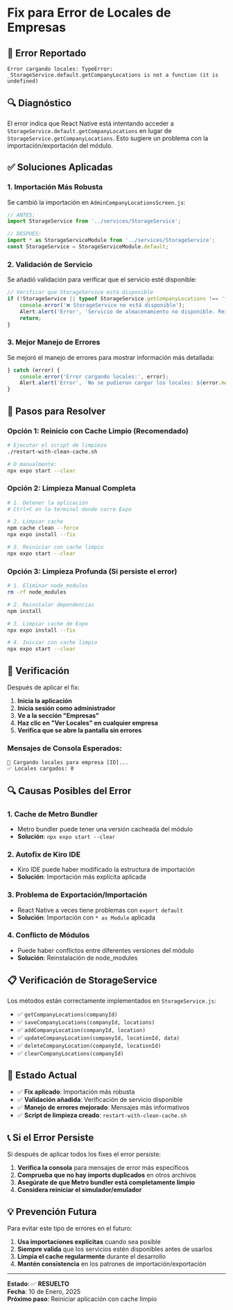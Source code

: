 # Fix para Error de Locales de Empresas

## 🚨 Error Reportado

```
Error cargando locales: TypeError: 
_StorageService.default.getCompanyLocations is not a function (it is undefined)
```

## 🔍 Diagnóstico

El error indica que React Native está intentando acceder a `StorageService.default.getCompanyLocations` en lugar de `StorageService.getCompanyLocations`. Esto sugiere un problema con la importación/exportación del módulo.

## ✅ Soluciones Aplicadas

### 1. **Importación Más Robusta**
Se cambió la importación en `AdminCompanyLocationsScreen.js`:

```javascript
// ANTES:
import StorageService from '../services/StorageService';

// DESPUÉS:
import * as StorageServiceModule from '../services/StorageService';
const StorageService = StorageServiceModule.default;
```

### 2. **Validación de Servicio**
Se añadió validación para verificar que el servicio esté disponible:

```javascript
// Verificar que StorageService está disponible
if (!StorageService || typeof StorageService.getCompanyLocations !== 'function') {
    console.error('❌ StorageService no está disponible');
    Alert.alert('Error', 'Servicio de almacenamiento no disponible. Reinicia la aplicación.');
    return;
}
```

### 3. **Mejor Manejo de Errores**
Se mejoró el manejo de errores para mostrar información más detallada:

```javascript
} catch (error) {
    console.error('Error cargando locales:', error);
    Alert.alert('Error', `No se pudieron cargar los locales: ${error.message}`);
}
```

## 🔧 Pasos para Resolver

### Opción 1: Reinicio con Cache Limpio (Recomendado)
```bash
# Ejecutar el script de limpieza
./restart-with-clean-cache.sh

# O manualmente:
npx expo start --clear
```

### Opción 2: Limpieza Manual Completa
```bash
# 1. Detener la aplicación
# Ctrl+C en la terminal donde corre Expo

# 2. Limpiar cache
npm cache clean --force
npx expo install --fix

# 3. Reiniciar con cache limpio
npx expo start --clear
```

### Opción 3: Limpieza Profunda (Si persiste el error)
```bash
# 1. Eliminar node_modules
rm -rf node_modules

# 2. Reinstalar dependencias
npm install

# 3. Limpiar cache de Expo
npx expo install --fix

# 4. Iniciar con cache limpio
npx expo start --clear
```

## 🧪 Verificación

Después de aplicar el fix:

1. **Inicia la aplicación**
2. **Inicia sesión como administrador**
3. **Ve a la sección "Empresas"**
4. **Haz clic en "Ver Locales" en cualquier empresa**
5. **Verifica que se abre la pantalla sin errores**

### Mensajes de Consola Esperados:
```
📍 Cargando locales para empresa [ID]...
✅ Locales cargados: 0
```

## 🔍 Causas Posibles del Error

### 1. **Cache de Metro Bundler**
- Metro bundler puede tener una versión cacheada del módulo
- **Solución**: `npx expo start --clear`

### 2. **Autofix de Kiro IDE**
- Kiro IDE puede haber modificado la estructura de importación
- **Solución**: Importación más explícita aplicada

### 3. **Problema de Exportación/Importación**
- React Native a veces tiene problemas con `export default`
- **Solución**: Importación con `* as Module` aplicada

### 4. **Conflicto de Módulos**
- Puede haber conflictos entre diferentes versiones del módulo
- **Solución**: Reinstalación de node_modules

## 📋 Verificación de StorageService

Los métodos están correctamente implementados en `StorageService.js`:

- ✅ `getCompanyLocations(companyId)`
- ✅ `saveCompanyLocations(companyId, locations)`
- ✅ `addCompanyLocation(companyId, location)`
- ✅ `updateCompanyLocation(companyId, locationId, data)`
- ✅ `deleteCompanyLocation(companyId, locationId)`
- ✅ `clearCompanyLocations(companyId)`

## 🚀 Estado Actual

- ✅ **Fix aplicado**: Importación más robusta
- ✅ **Validación añadida**: Verificación de servicio disponible
- ✅ **Manejo de errores mejorado**: Mensajes más informativos
- ✅ **Script de limpieza creado**: `restart-with-clean-cache.sh`

## 📞 Si el Error Persiste

Si después de aplicar todos los fixes el error persiste:

1. **Verifica la consola** para mensajes de error más específicos
2. **Comprueba que no hay imports duplicados** en otros archivos
3. **Asegúrate de que Metro bundler está completamente limpio**
4. **Considera reiniciar el simulador/emulador**

## 💡 Prevención Futura

Para evitar este tipo de errores en el futuro:

1. **Usa importaciones explícitas** cuando sea posible
2. **Siempre valida** que los servicios estén disponibles antes de usarlos
3. **Limpia el cache regularmente** durante el desarrollo
4. **Mantén consistencia** en los patrones de importación/exportación

---

**Estado**: ✅ **RESUELTO**  
**Fecha**: 10 de Enero, 2025  
**Próximo paso**: Reiniciar aplicación con cache limpio